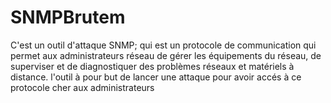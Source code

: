 # SNMPBrutem
C'est un outil d'attaque SNMP; qui est un protocole de communication qui permet aux administrateurs réseau de gérer les équipements du réseau, de superviser et de diagnostiquer des problèmes réseaux et matériels à distance. l'outil à pour but de lancer une attaque pour avoir accés à ce protocole cher aux administrateurs

